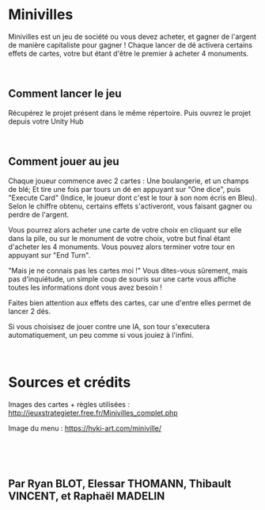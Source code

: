 # Minivilles

Minivilles est un jeu de société ou vous devez acheter, et gagner de l'argent de manière capitaliste pour gagner ! Chaque lancer de dé activera certains effets de cartes, votre but étant d'être le premier à acheter 4 monuments.

‎ 
## Comment lancer le jeu

Récupérez le projet présent dans le même répertoire. Puis ouvrez le projet depuis votre Unity Hub

‎ 
## Comment jouer au jeu

Chaque joueur commence avec 2 cartes : Une boulangerie, et un champs de blé; Et tire une fois par tours un dé en appuyant sur "One dice", puis "Execute Card" (Indice, le joueur dont c'est le tour à son nom écris en Bleu). Selon le chiffre obtenu, certains effets s'activeront, vous faisant gagner ou perdre de l'argent.

Vous pourrez alors acheter une carte de votre choix en cliquant sur elle dans la pile, ou sur le monument de votre choix, votre but final étant d'acheter les 4 monuments. Vous pouvez alors terminer votre tour en appuyant sur "End Turn".

"Mais je ne connais pas les cartes moi !" Vous dites-vous sûrement, mais pas d'inquiétude, un simple coup de souris sur une carte vous affiche toutes les informations dont vous avez besoin !

Faites bien attention aux effets des cartes, car une d'entre elles permet de lancer 2 dés.

Si vous choisisez de jouer contre une IA, son tour s'executera automatiquement, un peu comme si vous jouiez à l'infini.
‎ 

‎ 
 
# Sources et crédits

Images des cartes + règles utilisées : http://jeuxstrategieter.free.fr/Minivilles_complet.php

Image du menu : https://hyki-art.com/miniville/

‎ 

‎
## Par Ryan BLOT, Elessar THOMANN, Thibault VINCENT, et Raphaël MADELIN
